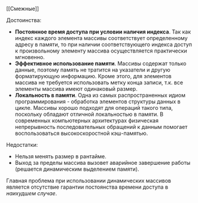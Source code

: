 [[Смежные]]

Достоинства:

- **Постоянное время доступа при условии наличия индекса**. Так как индекс каждого элемента массивы соответствует определенному адресу в памяти, то при наличии соответствующего индекса доступ к произвольному элементу массива осуществляется практически мгновенно.
- **Эффективное использование памяти**. Массивы содержат только данные, поэтому память не тратится на указатели и другую форматирующую информацию. Кроме этого, для элементов массива не требуется использовать метку конца записи, т.к. все элементы массива имеют одинаковый размер.
- **Локальность в памяти**. Одна из самых распространенных идиом программирования - обработка элементов структуры данных в цикле. Массивы хорошо подходят для операций такого типа, поскольку обладают отличной локальностью в памяти. В современных компьютерных архитектурах физическая непрерывность последовательных обращений к данным помогает воспользоваться высокоскоростной кэш-памятью.

Недостатки:

- Нельзя менять размер в рантайме.
- Выход за пределы массива вызовет аварийное завершение работы (решается динамическим выделением памяти).

Главная проблема при использовании динамических массивов является отсутствие гарантии постоянства времени доступа в *наихудшем случае*.